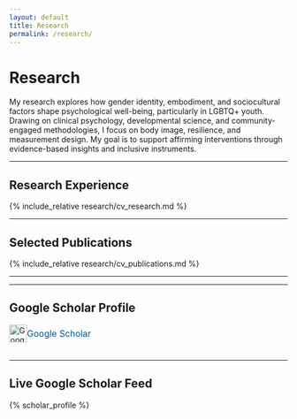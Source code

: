 ```yaml
---
layout: default
title: Research
permalink: /research/
---
```


# Research

My research explores how gender identity, embodiment, and sociocultural factors shape psychological well-being, particularly in LGBTQ+ youth. Drawing on clinical psychology, developmental science, and community-engaged methodologies, I focus on body image, resilience, and measurement design. My goal is to support affirming interventions through evidence-based insights and inclusive instruments.

---

## Research Experience

{% include_relative research/cv_research.md %}

---

## Selected Publications

{% include_relative research/cv_publications.md %}

---

---

## Google Scholar Profile

<div class="scholar-profile" style="margin-bottom: 2rem; display: flex; align-items: center; gap: 0.5rem;">
  <a href="https://scholar.google.com/citations?user=eGQIUA8AAAAJ&hl=en" target="_blank" rel="noopener" aria-label="Samuel Marsán Pérez on Google Scholar" style="display: inline-flex; align-items: center; text-decoration: none;">
    <img src="{{ '/assets/icons/google-scholar.svg' | relative_url }}" alt="Google Scholar icon" class="social-icon" style="height: 32px;" />
    <span style="font-size: 1rem; color: #005792;">Google Scholar</span>
  </a>
</div>

---

## Live Google Scholar Feed

{% scholar_profile %}
